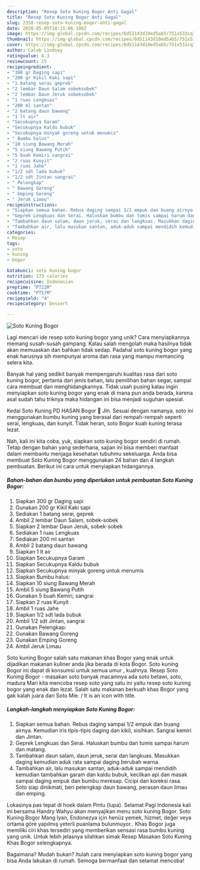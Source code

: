 ```yaml
---
description: "Resep Soto Kuning Bogor Anti Gagal"
title: "Resep Soto Kuning Bogor Anti Gagal"
slug: 2358-resep-soto-kuning-bogor-anti-gagal
date: 2020-05-05T18:15:06.186Z
image: https://img-global.cpcdn.com/recipes/6d51143d10ed5ab5/751x532cq70/soto-kuning-bogor-foto-resep-utama.jpg
thumbnail: https://img-global.cpcdn.com/recipes/6d51143d10ed5ab5/751x532cq70/soto-kuning-bogor-foto-resep-utama.jpg
cover: https://img-global.cpcdn.com/recipes/6d51143d10ed5ab5/751x532cq70/soto-kuning-bogor-foto-resep-utama.jpg
author: Caleb Lindsey
ratingvalue: 4.3
reviewcount: 15
recipeingredient:
- "300 gr Daging sapi"
- "200 gr Kikil Kaki sapi"
- "1 batang serai geprek"
- "2 lembar Daun Salam sobeksobek"
- "2 lembar Daun Jeruk sobeksobek"
- "1 ruas Lengkuas"
- "200 ml santan"
- "2 batang daun bawang"
- "1 lt air"
- "Secukupnya Garam"
- "Secukupnya Kaldu bubuk"
- "Secukupnya minyak goreng untuk menumis"
- " Bumbu halus"
- "10 siung Bawang Merah"
- "5 siung Bawang Putih"
- "5 buah Kemiri sangrai"
- "2 ruas Kunyit"
- "1 ruas Jahe"
- "1/2 sdt lada bubuk"
- "1/2 sdt Jintan sangrai"
- " Pelengkap"
- " Bawang Goreng"
- " Emping Goreng"
- " Jeruk Limau"
recipeinstructions:
- "Siapkan semua bahan. Rebus daging sampai 1/2 empuk dan buang airnya. Kemudian iris tipis-tipis daging dan kikil, sisihkan. Sangrai kemiri dan Jintan."
- "Geprek Lengkuas dan Serai. Haluskan bumbu dan tumis sampai harum dan matang."
- "Tambahkan daun salam, daun jeruk, serai dan langkuas. Masukkan daging kemudian aduk rata sampai daging berubah warna."
- "Tambahkan air, lalu masukan santan, aduk-aduk sampai mendidih kemudian tambahkan garam dan kaldu bubuk, kecilkan api dan masak sampai daging empuk dan bumbu meresap. Cicipi dan koreksi rasa. Soto siap dinikmati, beri pelengkap daun bawang, perasan daun limau dan emping."
categories:
- Resep
tags:
- soto
- kuning
- bogor

katakunci: soto kuning bogor 
nutrition: 173 calories
recipecuisine: Indonesian
preptime: "PT22M"
cooktime: "PT57M"
recipeyield: "4"
recipecategory: Dessert

---
```



![Soto Kuning Bogor](https://img-global.cpcdn.com/recipes/6d51143d10ed5ab5/751x532cq70/soto-kuning-bogor-foto-resep-utama.jpg)

Lagi mencari ide resep soto kuning bogor yang unik? Cara menyiapkannya memang susah-susah gampang. Kalau salah mengolah maka hasilnya tidak akan memuaskan dan bahkan tidak sedap. Padahal soto kuning bogor yang enak harusnya sih mempunyai aroma dan rasa yang mampu memancing selera kita.

Banyak hal yang sedikit banyak mempengaruhi kualitas rasa dari soto kuning bogor, pertama dari jenis bahan, lalu pemilihan bahan segar, sampai cara membuat dan menghidangkannya. Tidak usah pusing kalau ingin menyiapkan soto kuning bogor yang enak di mana pun anda berada, karena asal sudah tahu triknya maka hidangan ini bisa menjadi suguhan spesial.

Kedai Soto Kuning PD HASAN Bogor 📍 Jln. Sesuai dengan namanya, soto ini menggunakan bumbu kuning yang berasal dari rempah-rempah seperti serai, lengkuas, dan kunyit. Tidak heran, soto Bogor kuah kuning terasa lezat.


Nah, kali ini kita coba, yuk, siapkan soto kuning bogor sendiri di rumah. Tetap dengan bahan yang sederhana, sajian ini bisa memberi manfaat dalam membantu menjaga kesehatan tubuhmu sekeluarga. Anda bisa membuat Soto Kuning Bogor menggunakan 24 bahan dan 4 langkah pembuatan. Berikut ini cara untuk menyiapkan hidangannya.

<!--inarticleads1-->

##### Bahan-bahan dan bumbu yang diperlukan untuk pembuatan Soto Kuning Bogor:

1. Siapkan 300 gr Daging sapi
1. Gunakan 200 gr Kikil Kaki sapi
1. Sediakan 1 batang serai, geprek
1. Ambil 2 lembar Daun Salam, sobek-sobek
1. Siapkan 2 lembar Daun Jeruk, sobek-sobek
1. Sediakan 1 ruas Lengkuas
1. Sediakan 200 ml santan
1. Ambil 2 batang daun bawang
1. Siapkan 1 lt air
1. Siapkan Secukupnya Garam
1. Siapkan Secukupnya Kaldu bubuk
1. Siapkan Secukupnya minyak goreng untuk menumis
1. Siapkan  Bumbu halus:
1. Siapkan 10 siung Bawang Merah
1. Ambil 5 siung Bawang Putih
1. Gunakan 5 buah Kemiri, sangrai
1. Siapkan 2 ruas Kunyit
1. Ambil 1 ruas Jahe
1. Siapkan 1/2 sdt lada bubuk
1. Ambil 1/2 sdt Jintan, sangrai
1. Gunakan  Pelengkap:
1. Gunakan  Bawang Goreng
1. Gunakan  Emping Goreng
1. Ambil  Jeruk Limau


Soto kuning Bogor salah satu makanan khas Bogor yang enak untuk dijadikan makanan kuliner anda jika berada di kota Bogor. Soto kuning Bogor ini dapat di konsumsi untuk semua umur , kuahnya. Resep Soto Kuning Bogor - masakan soto banyak macamnya ada soto betawi, soto, madura Mari kita mencoba resep soto yang satu ini yaitu resep soto kuning bogor yang enak dan lezat. Salah satu makanan berkuah khas Bogor yang gak kalah juara dari Soto Mie. / It is an icon with title. 

<!--inarticleads2-->

##### Langkah-langkah menyiapkan Soto Kuning Bogor:

1. Siapkan semua bahan. Rebus daging sampai 1/2 empuk dan buang airnya. Kemudian iris tipis-tipis daging dan kikil, sisihkan. Sangrai kemiri dan Jintan.
1. Geprek Lengkuas dan Serai. Haluskan bumbu dan tumis sampai harum dan matang.
1. Tambahkan daun salam, daun jeruk, serai dan langkuas. Masukkan daging kemudian aduk rata sampai daging berubah warna.
1. Tambahkan air, lalu masukan santan, aduk-aduk sampai mendidih kemudian tambahkan garam dan kaldu bubuk, kecilkan api dan masak sampai daging empuk dan bumbu meresap. Cicipi dan koreksi rasa. Soto siap dinikmati, beri pelengkap daun bawang, perasan daun limau dan emping.


Lokasinya pas tepat di hoek dalam Pintu (lupa). Selamat Pagi Indonesia kali ini bersama Handry Wahyu akan menyajikan menu soto kuning Bogor. Soto Kuning Bogor Mang Iyan, Endonezya için henüz yemek, hizmet, değer veya ortama göre yapılmış yeterli puanlama bulunmuyor.. Khas Bogor juga memiliki ciri khas tersediri yang memberikan sensasi rasa bumbu kuning yang unik. Untuk lebih jelasnya silahkan simak Resep Masakan Soto Kuning Khas Bogor selengkapnya. 

Bagaimana? Mudah bukan? Itulah cara menyiapkan soto kuning bogor yang bisa Anda lakukan di rumah. Semoga bermanfaat dan selamat mencoba!
